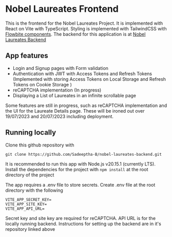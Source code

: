 # Nobel Laureates Frontend

This is the frontend for the Nobel Laureates Project. It is implemented with React on Vite with TypeScript. Styling is implemented with TailwindCSS with [Flowbite components](https://flowbite.com).
The backend for this application is at [Nobel Laureates Backend](https://github.com/Sadeeptha-B/nobel-laureates-backend)

## App features

- Login and Signup pages with Form validation
- Authentication with JWT with Access Tokens and Refresh Tokens (Implemented with storing Access Tokens on Local Storage and Refresh Tokens on Cookie Storage )
- reCAPTCHA implementation (In progress)
- Displaying a List of Laureates in an infinite scrollable page

Some features are still in progress, such as reCAPTCHA implementation and the UI for the Laureate Details page.
These will be ironed out over 19/07/2023 and 20/07/2023 including deployment.

## Running locally

Clone this github repository with

```
git clone https://github.com/Sadeeptha-B/nobel-laureates-backend.git
```

It is recommended to run this app with Node.js v20.15.1 (currently LTS). Install the dependencies for the project with `npm install` at the root directory of the project

The app requires a .env file to store secrets. Create .env file at the root directory with the following

```
VITE_APP_SECRET_KEY=
VITE_APP_SITE_KEY=
VITE_APP_API_URL=
```

Secret key and site key are required for reCAPTCHA. API URL is for the locally running backend. Instructions for setting up the backend are in it's repository linked above
